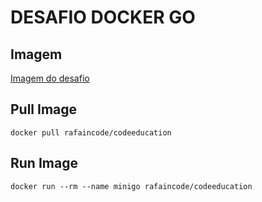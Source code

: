 # DESAFIO DOCKER GO

## Imagem
[Imagem do desafio](https://hub.docker.com/r/rafaincode/codeeducation)

## Pull Image
```
docker pull rafaincode/codeeducation
```

## Run Image
```
docker run --rm --name minigo rafaincode/codeeducation
```